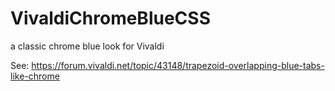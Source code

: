 # VivaldiChromeBlueCSS
a classic chrome blue look for Vivaldi

See: https://forum.vivaldi.net/topic/43148/trapezoid-overlapping-blue-tabs-like-chrome
